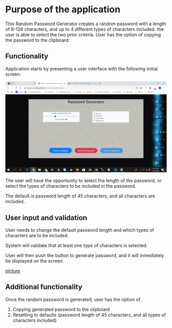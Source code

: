 ﻿# Purpose of the application

This Random Password Generator creates a random password with a length of 8-126 characters, and up to 4 different types of characters included.  the user is able to select the two prior criteria.  User has the option of copying the password to the clipboard.


## Functionality

Application starts by presenting a user interface with the following initial screen.

![Portfolio Contact](./Assets/Images/initial_screen.png)

The user will have the opportunity to select the length of the password, or select the types of characters to be included in the password.

The default is password length of 45 characters, and all characters are included.


## User input and validation

User needs to change the default password length and which types of characters are to be included.

System will validate that at least one type of characters is selected.

User will then push the button to generate password, and it will inmediately be displayed on the screen.

[picture](Assets/Images/screenshot.png)


## Additional functionality

Once the random password is generated, user has the option of 

1) Copying generated password to the clipboard
2) Resetting to defaults (password length of 45 characters, and all types of characters included)


